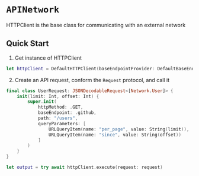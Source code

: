 # ``APINetwork``

<!--@START_MENU_TOKEN@-->HTTPClient is the base class for communicating with an external network<!--@END_MENU_TOKEN@-->

## Quick Start
1. Get instance of HTTPClient
```Swift
let httpClient = DefaultHTTPClient(baseEndpointProvider: DefaultBaseEndpointProvider(), session: urlSession)
```
2. Create an API request, conform the `Request` protocol, and call it
```Swift
final class UserRequest: JSONDecodableRequest<[Network.User]> {
    init(limit: Int, offset: Int) {
        super.init(
            httpMethod: .GET,
            baseEndpoint: .github,
            path: "/users",
            queryParameters: [
                URLQueryItem(name: "per_page", value: String(limit)),
                URLQueryItem(name: "since", value: String(offset))
            ]
        )
    }
}

let output = try await httpClient.execute(request: request)
```